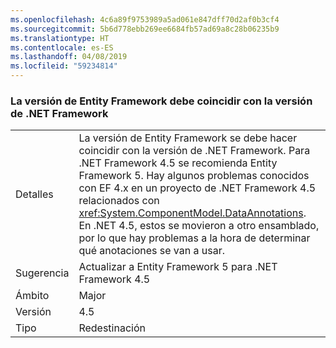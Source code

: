 ```yaml
---
ms.openlocfilehash: 4c6a89f9753989a5ad061e847dff70d2af0b3cf4
ms.sourcegitcommit: 5b6d778ebb269ee6684fb57ad69a8c28b06235b9
ms.translationtype: HT
ms.contentlocale: es-ES
ms.lasthandoff: 04/08/2019
ms.locfileid: "59234814"
---
```

### <a name="entity-framework-version-must-match-the-net-framework-version"></a>La versión de Entity Framework debe coincidir con la versión de .NET Framework

|   |   |
|---|---|
|Detalles|La versión de Entity Framework se debe hacer coincidir con la versión de .NET Framework. Para .NET Framework 4.5 se recomienda Entity Framework 5. Hay algunos problemas conocidos con EF 4.x en un proyecto de .NET Framework 4.5 relacionados con <xref:System.ComponentModel.DataAnnotations>. En .NET 4.5, estos se movieron a otro ensamblado, por lo que hay problemas a la hora de determinar qué anotaciones se van a usar.|
|Sugerencia|Actualizar a Entity Framework 5 para .NET Framework 4.5|
|Ámbito|Major|
|Versión|4.5|
|Tipo|Redestinación|
